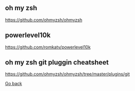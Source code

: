 ## oh my zsh
https://github.com/ohmyzsh/ohmyzsh  

## powerlevel10k
https://github.com/romkatv/powerlevel10k  

## oh my zsh git pluggin cheatsheet
https://github.com/ohmyzsh/ohmyzsh/tree/master/plugins/git  


[Go back](README.md)